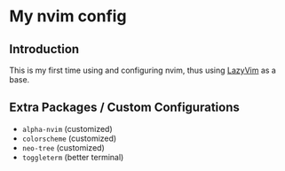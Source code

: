 # My nvim config
## Introduction
This is my first time using and configuring nvim, thus using [LazyVim](https://www.lazyvim.org/) as a base.
## Extra Packages / Custom Configurations
- `alpha-nvim` (customized)
- `colorscheme` (customized)
- `neo-tree` (customized)
- `toggleterm` (better terminal)
